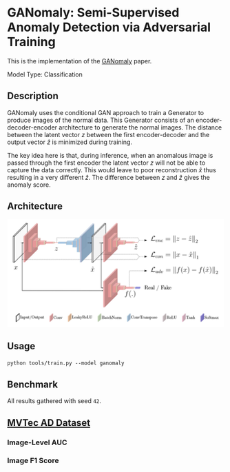 # GANomaly: Semi-Supervised Anomaly Detection via Adversarial Training

This is the implementation of the [GANomaly](https://arxiv.org/abs/1805.06725) paper.

Model Type: Classification

## Description

GANomaly uses the conditional GAN approach to train a Generator to produce images of the normal data. This Generator consists of an encoder-decoder-encoder architecture to generate the normal images. The distance between the latent vector $z$ between the first encoder-decoder and the output vector $\hat{z}$ is minimized during training.

The key idea here is that, during inference, when an anomalous image is passed through the first encoder the latent vector $z$ will not be able to capture the data correctly. This would leave to poor reconstruction $\hat{x}$ thus resulting in a very different $\hat{z}$. The difference between $z$ and $\hat{z}$ gives the anomaly score.

## Architecture

![GANomaly Architecture](../../../docs/source/images/ganomaly/architecture.jpg "GANomaly Architecture")

## Usage

`python tools/train.py --model ganomaly`

## Benchmark

All results gathered with seed `42`.

## [MVTec AD Dataset](https://www.mvtec.com/company/research/datasets/mvtec-ad)

### Image-Level AUC


### Image F1 Score
